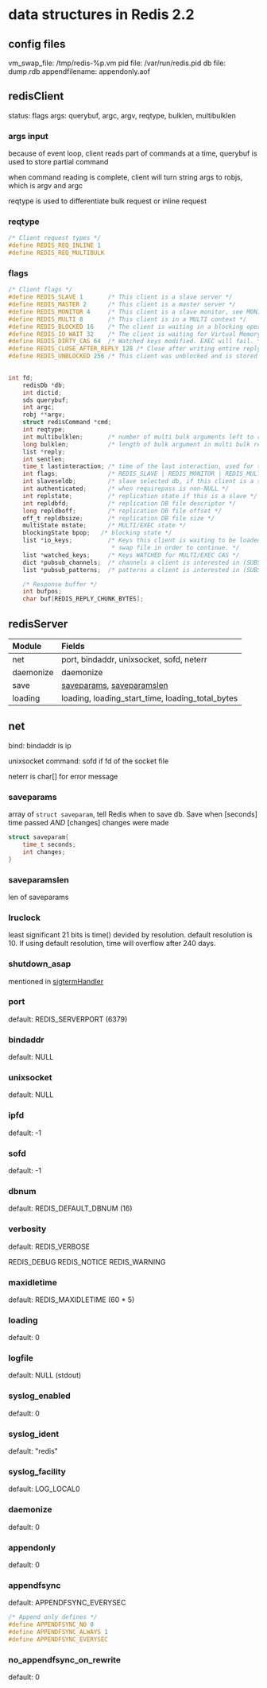 # data structures in Redis 2.2

## config files

vm_swap_file: /tmp/redis-%p.vm
pid file: /var/run/redis.pid
db file: dump.rdb
appendfilename: appendonly.aof

## redisClient

status: flags
args: querybuf, argc, argv, reqtype, bulklen, multibulklen

### args input

because of event loop, client reads part of commands at a time, querybuf is used to store partial command

when command reading is complete, client will turn string args to robjs, which is argv and argc

reqtype is used to differentiate bulk request or inline request

### reqtype

```c
/* Client request types */
#define REDIS_REQ_INLINE 1
#define REDIS_REQ_MULTIBULK 
```

### flags

```c
/* Client flags */
#define REDIS_SLAVE 1       /* This client is a slave server */
#define REDIS_MASTER 2      /* This client is a master server */
#define REDIS_MONITOR 4     /* This client is a slave monitor, see MONITOR */
#define REDIS_MULTI 8       /* This client is in a MULTI context */
#define REDIS_BLOCKED 16    /* The client is waiting in a blocking operation */
#define REDIS_IO_WAIT 32    /* The client is waiting for Virtual Memory I/O */
#define REDIS_DIRTY_CAS 64  /* Watched keys modified. EXEC will fail. */
#define REDIS_CLOSE_AFTER_REPLY 128 /* Close after writing entire reply. */
#define REDIS_UNBLOCKED 256 /* This client was unblocked and is stored in
      
```

```c
int fd;
    redisDb *db;
    int dictid;
    sds querybuf;
    int argc;
    robj **argv;
    struct redisCommand *cmd;
    int reqtype;
    int multibulklen;       /* number of multi bulk arguments left to read */
    long bulklen;           /* length of bulk argument in multi bulk request */
    list *reply;
    int sentlen;
    time_t lastinteraction; /* time of the last interaction, used for timeout */
    int flags;              /* REDIS_SLAVE | REDIS_MONITOR | REDIS_MULTI ... */
    int slaveseldb;         /* slave selected db, if this client is a slave */
    int authenticated;      /* when requirepass is non-NULL */
    int replstate;          /* replication state if this is a slave */
    int repldbfd;           /* replication DB file descriptor */
    long repldboff;         /* replication DB file offset */
    off_t repldbsize;       /* replication DB file size */
    multiState mstate;      /* MULTI/EXEC state */
    blockingState bpop;   /* blocking state */
    list *io_keys;          /* Keys this client is waiting to be loaded from the
                             * swap file in order to continue. */
    list *watched_keys;     /* Keys WATCHED for MULTI/EXEC CAS */
    dict *pubsub_channels;  /* channels a client is interested in (SUBSCRIBE) */
    list *pubsub_patterns;  /* patterns a client is interested in (SUBSCRIBE) */

    /* Response buffer */
    int bufpos;
    char buf[REDIS_REPLY_CHUNK_BYTES];
```

## redisServer

| Module | Fields |
| :---   | :---   |
| net | port, bindaddr, unixsocket, sofd, neterr |
| daemonize | daemonize |
| save | [saveparams](#saveparams), [saveparamslen](#saveparamslen) |
| loading | loading, loading_start_time, loading_total_bytes |

## net

bind: bindaddr is ip

unixsocket command: sofd if fd of the socket file

neterr is char[] for error message

### saveparams

array of `struct saveparam`, tell Redis when to save db.
Save when [seconds] time passed *AND* [changes] changes were made

```c
struct saveparam{
	time_t seconds;
	int changes;
}
```

### saveparamslen

len of saveparams

### lruclock

least significant 21 bits is time() devided by resolution. 
default resolution is 10.
If using default resolution, time will overflow after 240 days.

### shutdown_asap

mentioned in [sigtermHandler](./redis.md#sigtermHandler)

### port

default: REDIS_SERVERPORT (6379)

### bindaddr

default: NULL

### unixsocket

default: NULL

### ipfd

default: -1

### sofd

default: -1

### dbnum

default: REDIS_DEFAULT_DBNUM (16)

### verbosity

default: REDIS_VERBOSE

REDIS_DEBUG
REDIS_NOTICE
REDIS_WARNING

### maxidletime

default: REDIS_MAXIDLETIME (60 * 5)

### loading

default: 0

### logfile

default: NULL (stdout)

### syslog_enabled

default: 0

### syslog_ident

default: "redis"

### syslog_facility

default: LOG_LOCAL0

### daemonize

default: 0

### appendonly

default: 0

### appendfsync

default: APPENDFSYNC_EVERYSEC

```c
/* Append only defines */
#define APPENDFSYNC_NO 0
#define APPENDFSYNC_ALWAYS 1
#define APPENDFSYNC_EVERYSEC 
```

### no_appendfsync_on_rewrite

default: 0